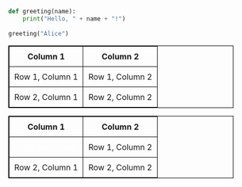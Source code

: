 ```python
def greeting(name):
    print("Hello, " + name + "!")
    
greeting("Alice")
```
| Column 1 | Column 2 |
| -------- | -------- |
| Row 1, Column 1 | Row 1, Column 2 |
| Row 2, Column 1 | Row 2, Column 2 |

<style>
table {
  width: 90%;
  border: 1px solid black;
  border-collapse: collapse;
}

th, td {
  padding: 10px;
  text-align: center;
  border: 1px solid black;
}
</style>

 Column 1 | Column 2 
 -------- | -------- 
 <span style="color: white;">This text is red</span> | Row 1, Column 2 
 Row 2, Column 1 | Row 2, Column 2 



